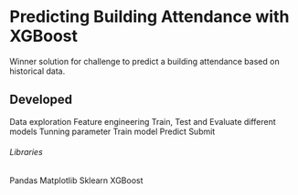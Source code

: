 # Predicting Building Attendance with XGBoost

Winner solution for challenge to predict a building attendance based on historical data.

## Developed

Data exploration
Feature engineering
Train, Test and Evaluate different models
Tunning parameter
Train model
Predict
Submit


###### Libraries

Pandas
Matplotlib
Sklearn
XGBoost